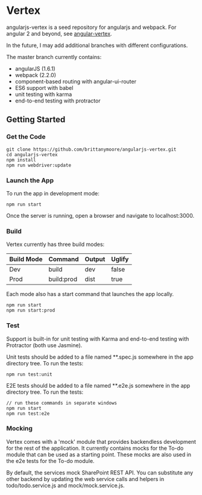 # Vertex

angularjs-vertex is a seed repository for angularjs and webpack. For angular 2 and beyond,
see [angular-vertex](https://github.com/brittanymoore/angular-vertex).

In the future, I may add additional branches with different configurations.

The master branch currently contains:
* angularJS (1.6.1)
* webpack (2.2.0)
* component-based routing with angular-ui-router
* ES6 support with babel
* unit testing with karma
* end-to-end testing with protractor

## Getting Started

### Get the Code

```
git clone https://github.com/brittanymoore/angularjs-vertex.git
cd angularjs-vertex
npm install
npm run webdriver:update
```

### Launch the App

To run the app in development mode:

```
npm run start
```

Once the server is running, open a browser and navigate to localhost:3000.

### Build

Vertex currently has three build modes: 

| Build Mode        | Command        | Output   | Uglify |
| ----------------- | -------------- | -------  | ------ |
| Dev               | build          | dev      | false  |
| Prod              | build:prod     | dist     | true   |

Each mode also has a start command that launches the app locally.

```
npm run start
npm run start:prod
```

### Test

Support is built-in for unit testing with Karma and end-to-end testing with Protractor (both use Jasmine).

Unit tests should be added to a file named **.spec.js somewhere in the app directory tree. To run the tests:

```
npm run test:unit
```

E2E tests should be added to a file named **.e2e.js somewhere in the app directory tree. To run the tests:

```
// run these commands in separate windows
npm run start
npm run test:e2e
```

### Mocking

Vertex comes with a 'mock' module that provides backendless development for the rest of the application. It 
currently contains mocks for the To-do module that can be used as a starting point. These mocks are also used
in the e2e tests for the To-do module.

By default, the services mock SharePoint REST API. You can substitute any other backend by updating
the web service calls and helpers in todo/todo.service.js and mock/mock.service.js. 








